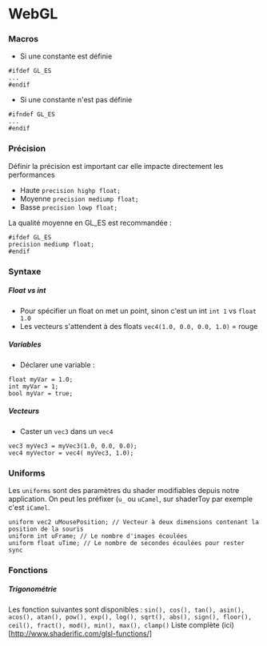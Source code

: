 

# WebGL


### Macros

- Si une constante est définie
```
#ifdef GL_ES
...
#endif
```

- Si une constante n'est pas définie
```
#ifndef GL_ES
...
#endif
```


### Précision

Définir la précision est important car elle impacte directement les performances

- Haute `precision highp float;`
- Moyenne `precision mediump float;`
- Basse `precision lowp float;`

La qualité moyenne en GL_ES est recommandée :
```
#ifdef GL_ES
precision mediump float;
#endif
```


### Syntaxe

##### Float vs int

- Pour spécifier un float on met un point, sinon c'est un int `int 1` vs `float 1.0`
- Les vecteurs s'attendent à des floats `vec4(1.0, 0.0, 0.0, 1.0)` = rouge

##### Variables

- Déclarer une variable : 
```
float myVar = 1.0;
int myVar = 1;
bool myVar = true;
```

##### Vecteurs

- Caster un `vec3` dans un `vec4`
```
vec3 myVec3 = myVec3(1.0, 0.0, 0.0);
vec4 myVector = vec4( myVec3, 1.0);
```


### Uniforms

Les `uniforms` sont des paramètres du shader modifiables depuis notre application. On peut les préfixer (`u_` ou `uCamel`, sur shaderToy par exemple c'est `iCamel`.

```
uniform vec2 uMousePosition; // Vecteur à deux dimensions contenant la position de la souris
uniform int uFrame; // Le nombre d'images écoulées
uniform float uTime; // Le nombre de secondes écoulées pour rester sync
```

### Fonctions

##### Trigonométrie
Les fonction suivantes sont disponibles :
`sin(), cos(), tan(), asin(), acos(), atan(), pow(), exp(), log(), sqrt(), abs(), sign(), floor(), ceil(), fract(), mod(), min(), max(), clamp()`
Liste complète (ici)[http://www.shaderific.com/glsl-functions/]



